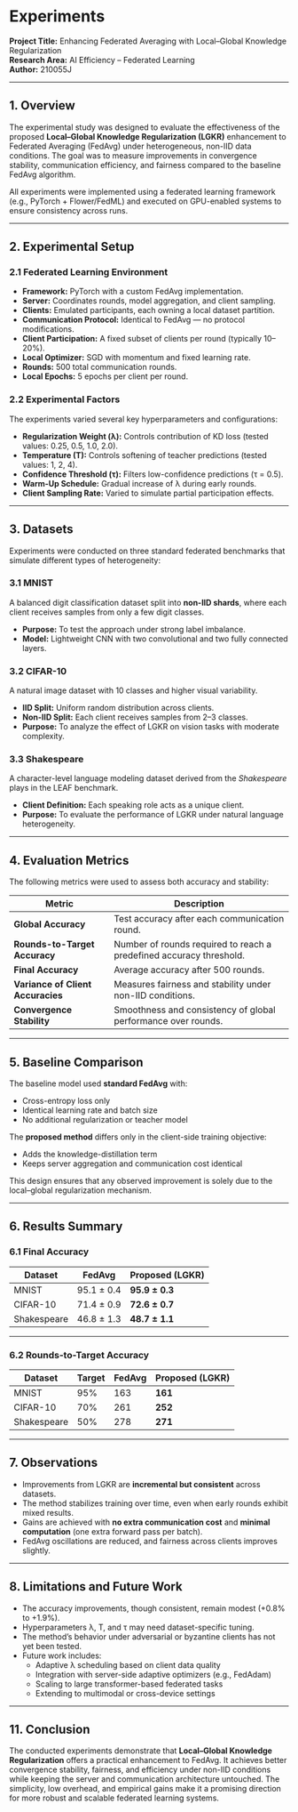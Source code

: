 # Experiments

**Project Title:** Enhancing Federated Averaging with Local–Global Knowledge Regularization  
**Research Area:** AI Efficiency – Federated Learning  
**Author:** 210055J  

---

## 1. Overview

The experimental study was designed to evaluate the effectiveness of the proposed **Local–Global Knowledge Regularization (LGKR)** enhancement to Federated Averaging (FedAvg) under heterogeneous, non-IID data conditions. The goal was to measure improvements in convergence stability, communication efficiency, and fairness compared to the baseline FedAvg algorithm.

All experiments were implemented using a federated learning framework (e.g., PyTorch + Flower/FedML) and executed on GPU-enabled systems to ensure consistency across runs.

---

## 2. Experimental Setup

### 2.1 Federated Learning Environment
- **Framework:** PyTorch with a custom FedAvg implementation.  
- **Server:** Coordinates rounds, model aggregation, and client sampling.  
- **Clients:** Emulated participants, each owning a local dataset partition.  
- **Communication Protocol:** Identical to FedAvg — no protocol modifications.  
- **Client Participation:** A fixed subset of clients per round (typically 10–20%).  
- **Local Optimizer:** SGD with momentum and fixed learning rate.  
- **Rounds:** 500 total communication rounds.  
- **Local Epochs:** 5 epochs per client per round.  

### 2.2 Experimental Factors
The experiments varied several key hyperparameters and configurations:
- **Regularization Weight (λ):** Controls contribution of KD loss (tested values: 0.25, 0.5, 1.0, 2.0).  
- **Temperature (T):** Controls softening of teacher predictions (tested values: 1, 2, 4).  
- **Confidence Threshold (τ):** Filters low-confidence predictions (τ = 0.5).  
- **Warm-Up Schedule:** Gradual increase of λ during early rounds.  
- **Client Sampling Rate:** Varied to simulate partial participation effects.  

---

## 3. Datasets

Experiments were conducted on three standard federated benchmarks that simulate different types of heterogeneity:

### 3.1 MNIST
A balanced digit classification dataset split into **non-IID shards**, where each client receives samples from only a few digit classes.  
- **Purpose:** To test the approach under strong label imbalance.  
- **Model:** Lightweight CNN with two convolutional and two fully connected layers.

### 3.2 CIFAR-10
A natural image dataset with 10 classes and higher visual variability.  
- **IID Split:** Uniform random distribution across clients.  
- **Non-IID Split:** Each client receives samples from 2–3 classes.  
- **Purpose:** To analyze the effect of LGKR on vision tasks with moderate complexity.  

### 3.3 Shakespeare
A character-level language modeling dataset derived from the *Shakespeare* plays in the LEAF benchmark.  
- **Client Definition:** Each speaking role acts as a unique client.  
- **Purpose:** To evaluate the performance of LGKR under natural language heterogeneity.  

---

## 4. Evaluation Metrics

The following metrics were used to assess both accuracy and stability:

| Metric | Description |
|--------|--------------|
| **Global Accuracy** | Test accuracy after each communication round. |
| **Rounds-to-Target Accuracy** | Number of rounds required to reach a predefined accuracy threshold. |
| **Final Accuracy** | Average accuracy after 500 rounds. |
| **Variance of Client Accuracies** | Measures fairness and stability under non-IID conditions. |
| **Convergence Stability** | Smoothness and consistency of global performance over rounds. |

---

## 5. Baseline Comparison

The baseline model used **standard FedAvg** with:
- Cross-entropy loss only  
- Identical learning rate and batch size  
- No additional regularization or teacher model  

The **proposed method** differs only in the client-side training objective:
- Adds the knowledge-distillation term  
- Keeps server aggregation and communication cost identical  

This design ensures that any observed improvement is solely due to the local–global regularization mechanism.

---

## 6. Results Summary

### 6.1 Final Accuracy

| Dataset | FedAvg | Proposed (LGKR) |
|----------|---------|----------------|
| MNIST | 95.1 ± 0.4 | **95.9 ± 0.3** |
| CIFAR-10 | 71.4 ± 0.9 | **72.6 ± 0.7** |
| Shakespeare | 46.8 ± 1.3 | **48.7 ± 1.1** |

---

### 6.2 Rounds-to-Target Accuracy

| Dataset | Target | FedAvg | Proposed (LGKR) |
|----------|---------|---------|----------------|
| MNIST | 95% | 163 | **161** |
| CIFAR-10 | 70% | 261 | **252** |
| Shakespeare | 50% | 278 | **271** |

---


## 7. Observations

- Improvements from LGKR are **incremental but consistent** across datasets.  
- The method stabilizes training over time, even when early rounds exhibit mixed results.  
- Gains are achieved with **no extra communication cost** and **minimal computation** (one extra forward pass per batch).  
- FedAvg oscillations are reduced, and fairness across clients improves slightly.  

---

## 8. Limitations and Future Work

- The accuracy improvements, though consistent, remain modest (+0.8% to +1.9%).  
- Hyperparameters λ, T, and τ may need dataset-specific tuning.  
- The method’s behavior under adversarial or byzantine clients has not yet been tested.  
- Future work includes:
  - Adaptive λ scheduling based on client data quality  
  - Integration with server-side adaptive optimizers (e.g., FedAdam)  
  - Scaling to large transformer-based federated tasks  
  - Extending to multimodal or cross-device settings  

---

## 11. Conclusion

The conducted experiments demonstrate that **Local–Global Knowledge Regularization** offers a practical enhancement to FedAvg. It achieves better convergence stability, fairness, and efficiency under non-IID conditions while keeping the server and communication architecture untouched. The simplicity, low overhead, and empirical gains make it a promising direction for more robust and scalable federated learning systems.

